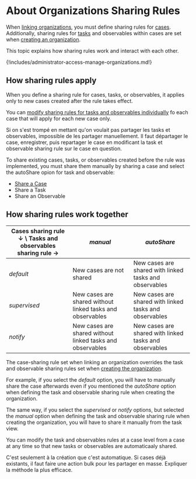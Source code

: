 # About Organizations Sharing Rules

When [linking organizations](link-an-organization.md), you must define sharing rules for [cases](../../user-guides/analyst-corner/cases/about-a-case.md). Additionally, sharing rules for [tasks](../../user-guides/analyst-corner/tasks/about-a-task.md) and observables within cases are set when [creating an organization](create-an-organization.md).

This topic explains how sharing rules work and interact with each other.

{!includes/administrator-access-manage-organizations.md!}

## How sharing rules apply

When you define a sharing rule for cases, tasks, or observables, it applies only to new cases created after the rule takes effect.

You can [modify sharing rules for tasks and observables individually](../../user-guides/analyst-corner/cases/modify-task-observable-sharing-rules-for-a-case.md) fo each case that will apply for each new case only. 

Si on s'est trompé en mettant qu'on voulait pas partager les tasks et observables, impossible de les partager manuellement. Il faut départager le case, enregistrer, puis repartager le case en modificant la task et observable sharing rule sur le case en question.

To share existing cases, tasks, or observables created before the rule was implemented, you must share them manually by sharing a case and select the autoShare opion for task and observable:
* [Share a Case](../../user-guides/analyst-corner/cases/share-a-case.md)
* Share a Task
* Share an Observable

## How sharing rules work together

| Cases sharing rule ↓ \ Tasks and observables sharing rule → | *manual* | *autoShare* |
|----------------------------------------------------------|--------------------------------------|--------------------------------------|
| *default* | New cases are not shared | New cases are shared with linked tasks and observables |
| *supervised* | New cases are shared without linked tasks and observables| New cases are shared with linked tasks and observables |
| *notify* | New cases are shared without linked tasks and observables| New cases are shared with linked tasks and observables |

The case-sharing rule set when linking an organization overrides the task and observable sharing rules set when [creating the organization](add-an-organization.md).

For example, if you select the *default* option, you will have to manually share the case afterwards even if you mentioned the *autoShare* option when defining the task and observable sharing rule when creating the organization.

The same way, if you select the *supervised* or *notify* options, but selected the *manual* option when defining the task and observable sharing rule when creating the organization, you will have to share it manually from the task view.

You can modify the task and observables rules at a case level from a case at any time so that new tasks or observables are automaticaaly shared.

C'est seulement à la création que c'est automatique. Si cases déjà existants, il faut faire une action bulk pour les partager en masse. Expliquer la méthode la plus efficace.